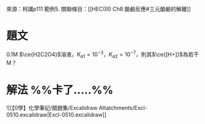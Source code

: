 來源：柯講p111 範例5.
關聯條目：[[HEC(III) Ch8 酸鹼反應#三元酸鹼的解離]]
# 題文
0.1M $\ce{H2C2O4}$溶液，$K_{a1}= 10^{-3}$，$K_{a2} = 10^{-7}$，則其$\ce{[H+]}$為若干M？

# 解法 %%卡了.....%%
![[【0學】化學筆記/錯題集/Excalidraw Attatchments/Excl-0510.excalidraw|Excl-0510.excalidraw]]